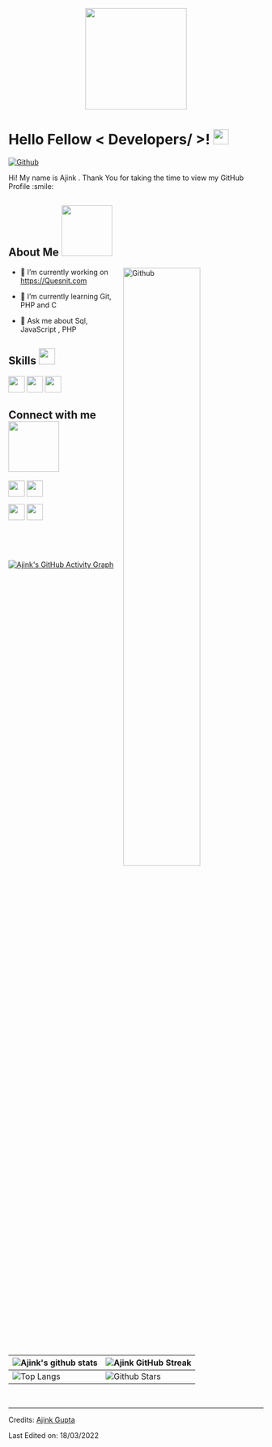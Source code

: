 <!DOCTYPE html>
<html>
<head></head><body><p align="center">
    <img width="200" src="https://ajinkgupta.github.io/assets/img/about.jpg">
</p>

<h1> Hello Fellow &lt; Developers/ &gt;! <img src="https://raw.githubusercontent.com/MartinHeinz/MartinHeinz/master/wave.gif" width="30px"> </h1>
<p align="center">
</p>
    
[![Github](https://img.shields.io/github/followers/Ajinkgupta?label=Follow&amp;style=social)](https://github.com/Ajinkgupta)

<div size="20px"> Hi! My name is Ajink . Thank You for taking the time to view my GitHub Profile :smile: 
</div>

<h2> About Me <img src="https://media0.giphy.com/media/KDDpcKigbfFpnejZs6/giphy.gif?cid=ecf05e47oy6f4zjs8g1qoiystc56cu7r9tb8a1fe76e05oty&amp;rid=giphy.gif" width="100px"></h2>

<img width="55%" align="right" alt="Github" src="https://raw.githubusercontent.com/onimur/.github/master/.resources/git-header.svg">

 - 🔭 I’m currently working on  https://Quesnit.com
  
- 🌱 I’m currently learning Git, PHP and C
  
  
- 💬 Ask me about Sql, JavaScript , PHP
  

<h2> Skills <img src="https://media2.giphy.com/media/QssGEmpkyEOhBCb7e1/giphy.gif?cid=ecf05e47a0n3gi1bfqntqmob8g9aid1oyj2wr3ds3mg700bl&amp;rid=giphy.gif" width="32px"> </h2>

 <img width="32px" src="https://raw.githubusercontent.com/rahulbanerjee26/githubAboutMeGenerator/main/icons/javascript.svg">  <img width="32px" src="https://raw.githubusercontent.com/rahulbanerjee26/githubAboutMeGenerator/main/icons/css.svg">  <img width="32px" src="https://raw.githubusercontent.com/rahulbanerjee26/githubAboutMeGenerator/main/icons/html.svg">
    
    
    
<h2> Connect with me <img src="https://raw.githubusercontent.com/ShahriarShafin/ShahriarShafin/main/Assets/handshake.gif" width="100px"> </h2>
<a href="https://www.linkedin.com/in/ajinkgupta"> <img width="32px" align="center" src="https://raw.githubusercontent.com/rahulbanerjee26/githubAboutMeGenerator/main/icons/linked-in-alt.svg"></a> 
<a href="https://www.twitter.com/ajinkgupta"> <img width="32px" align="center" src="https://raw.githubusercontent.com/rahulbanerjee26/githubAboutMeGenerator/main/icons/twitter.svg"></a> 

<a href="https://brainiak.in"> <img width="32px" align="center" src="https://raw.githubusercontent.com/rahulbanerjee26/githubAboutMeGenerator/main/icons/portfolio.png"></a> 
<a href="https://www.github.com/Ajinkgupta"> <img width="32px" align="center" src="https://raw.githubusercontent.com/rahulbanerjee26/githubAboutMeGenerator/main/icons/github.svg"></a>
  
<br>
<br>
  <br>
  
[![Ajink's GitHub Activity Graph](https://activity-graph.herokuapp.com/graph?username=Ajinkgupta&amp;theme=tokyonight)]()

| ![Ajink's github stats](https://github-readme-stats.vercel.app/api?username=Ajinkgupta&amp;show_icons=true&amp;theme=tokyonight) | ![Ajink GitHub Streak](https://github-readme-streak-stats.herokuapp.com/?user=Ajinkgupta&amp;theme=tokyonight) |
| --- | --- |
| ![Top Langs](https://github-readme-stats.vercel.app/api/top-langs/?username=Ajinkgupta&amp;theme=tokyonight) | ![Github Stars](https://github-readme-stats.vercel.app/api?username=Ajinkgupta&amp;show_icons=true&amp;locale=en&amp;count_private=true&amp;hide_rank=true&amp;custom_title=My%20GitHub%20Stats&amp;disable_animations=true&amp;theme=tokyonight) |


<br>

-----
Credits: [Ajink Gupta](https://github.com/Ajinkgupta)

Last Edited on: 18/03/2022</body>
</html>
